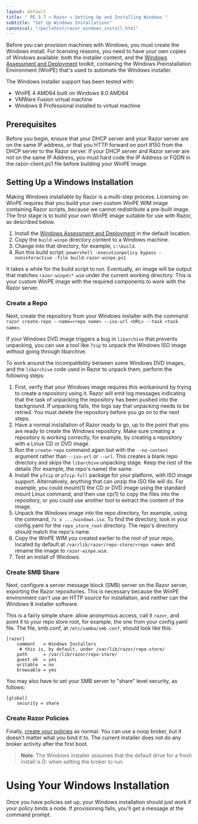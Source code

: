 ```yaml
---
layout: default
title: " PE 3.7 » Razor » Setting Up and Installing Windows "
subtitle: "Set Up Windows Installations"
canonical: "/pe/latest/razor_windows_install.html"
---
```


Before you can provision machines with Windows, you must create the Windows install. For licensing reasons, you need to have your own copies of Windows available: both the installer content, and the [Windows Assessment and Deployment](http://msdn.microsoft.com/en-us/library/windows/hardware/hh825486.aspx) toolkit, containing the Windows Preinstallation Environment (WinPE) that's used to automate the Windows installer.

The Windows installer support has been tested with:
 * WinPE 4 AMD64 built on Windows 8.0 AMD64
 * VMWare Fusion virtual machine
 * Windows 8 Professional installed to virtual machine

## Prerequisites

Before you begin, ensure that your DHCP server and your Razor server are on the same IP address, or that you HTTP forward on port 8150 from the DHCP server to the Razor server. If your DHCP server and Razor server are not on the same IP Address, you must hard code the IP Address or FQDN in the razor-client.ps1 file before building your WinPE image.

## Setting Up a Windows Installation

Making Windows installable by Razor is a multi-step process. Licensing on WinPE requires that you build your own custom WinPE WIM image containing Razor scripts, because we cannot redistribute a pre-built image.  The first stage is to build your own WinPE image suitable for use with Razor, as described below.

1. Install the [Windows Assessment and Deployment](http://msdn.microsoft.com/en-us/library/windows/hardware/hh825486.aspx) in the default location.
2. Copy the `build-winpe` directory content to a Windows machine.
3. Change into that directory, for example, `c:\build`.
4. Run this build script: `powershell -executionpolicy bypass -noninteractive -file build-razor-winpe.ps1`

It takes a while for the build script to run. Eventually, an image will be output that matches `razor-winpe\*.wim` under the current working directory.  This is your custom WinPE image with the required components to work with the Razor server.

### Create a Repo
Next, create the repository from your Windows installer with the command `razor create-repo --name=<repo name> --iso-url <URL> --task <task name>`.

If your Windows DVD image triggers a bug in `libarchive` that prevents unpacking, you can use a tool like `7zip` to unpack the Windows ISO image without going through libarchive.

To work around the incompatibility between some Windows DVD images, and the `libarchive` code used in Razor to unpack them, perform the following steps:

1. First, verify that your Windows image requires this workaround by trying to create a repository using it.
Razor will emit log messages indicating that the task of unpacking the repository has been pushed into the background. If unpacking fails, the logs say that unpacking needs to be retried. You must delete the repository before you go on to the next steps.
2. Have a normal installation of Razor ready to go, up to the point that you are ready to create the Windows repository. Make sure creating a repository is working correctly, for example, by creating a repository with a Linux CD or DVD image.
3. Run the `create-repo` command again but with the `--no-content` argument rather than `--iso-url` or `--url`. This creates a blank repo directory and skips the `libarchive` unpacking stage. Keep the rest of the details (for example, the repo's name) the same.
4. Install the `p7zip` or `p7zip-full` package for your platform, with ISO image support.
Alternatively, anything that can unzip the ISO file will do. For example, you could mount(1) the CD or DVD image using the standard mount Linux command, and then use cp(1) to copy the files into the repository, or you could use another tool to extract the content of the image.
5. Unpack the Windows image into the repo directory, for example, using the command, `7z x .../windows.iso`. To find the directory, look in your config.yaml for the `repo_store_root` directory. The repo's directory should match the repo's name.
6. Copy the WinPE WIM you created earlier to the root of your repo, located by default at `/var/lib/razor/repo-store/<repo name>` and rename the image to `razor-winpe.wim`.
7. Test an install of Windows.

### Create SMB Share

Next, configure a server message block (SMB) server on the Razor server, exporting the Razor repositories. This is necessary because the WinPE environment can't use an HTTP source for installation, and neither can the Windows 8 installer software.

This is a fairly simple share: allow anonymous access, call it `razor`, and point it to your repo store root, for example, the one from your config.yaml file. The file, smb.conf, at  `/etc/samba/smb.conf`, should look like this:


	[razor]
  		comment   = Windows Installers
 		 # this is, by default, under /var/lib/razor/repo-store/
  		path      = /var/lib/razor/repo-store/
  		guest ok  = yes
  		writable  = no
  		browsable = yes


You may also have to set your SMB server to "share" level security, as follows:

	[global]
  		security = share


### Create Razor Policies

Finally, [create your policies](./razor_using.html#create-policies) as normal.  You can use a noop broker, but it doesn't matter what you bind it to. The current installer does not do any broker activity after the first boot.

>**Note**: The Windows installer assumes that the default drive for a fresh install is D: when setting the broker to run.

# Using Your Windows Installation

Once you have policies set up, your Windows installation should just work if your policy binds a node.  If provisioning fails, you'll get a message at the command prompt.